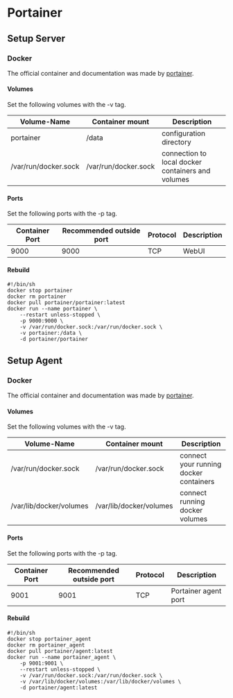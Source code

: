 # Portainer

## Setup Server

### Docker

The official container and documentation was made by [portainer](https://hub.docker.com/r/portainer/portainer).

#### Volumes
Set the following volumes with the -v tag.

| Volume-Name          | Container mount      | Description                                       |
| -------------------- | -------------------- | ------------------------------------------------- |
| portainer            | /data                | configuration directory                           |
| /var/run/docker.sock | /var/run/docker.sock | connection to local docker containers and volumes |

#### Ports
Set the following ports with the -p tag.

| Container Port | Recommended outside port | Protocol | Description |
| -------------- | ------------------------ | -------- | ----------- |
| 9000           | 9000                     | TCP      | WebUI       |

#### Rebuild

```
#!/bin/sh
docker stop portainer
docker rm portainer
docker pull portainer/portainer:latest
docker run --name portainer \
	--restart unless-stopped \
	-p 9000:9000 \
	-v /var/run/docker.sock:/var/run/docker.sock \
	-v portainer:/data \
	-d portainer/portainer
```

## Setup Agent

### Docker

The official container and documentation was made by [portainer](https://hub.docker.com/r/portainer/agent).

#### Volumes
Set the following volumes with the -v tag.

| Volume-Name             | Container mount         | Description                            |
| ----------------------- | ----------------------- | -------------------------------------- |
| /var/run/docker.sock    | /var/run/docker.sock    | connect your running docker containers |
| /var/lib/docker/volumes | /var/lib/docker/volumes | connect running docker volumes         |

#### Ports
Set the following ports with the -p tag.

| Container Port | Recommended outside port | Protocol | Description          |
| -------------- | ------------------------ | -------- | -------------------- |
| 9001           | 9001                     | TCP      | Portainer agent port |

#### Rebuild

```
#!/bin/sh
docker stop portainer_agent
docker rm portainer_agent
docker pull portainer/agent:latest
docker run --name portainer_agent \
	-p 9001:9001 \
	--restart unless-stopped \
	-v /var/run/docker.sock:/var/run/docker.sock \
	-v /var/lib/docker/volumes:/var/lib/docker/volumes \
	-d portainer/agent:latest
```

